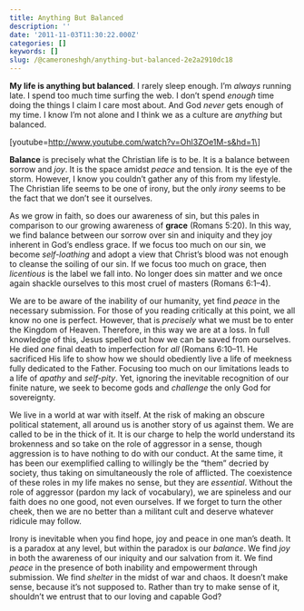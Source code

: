 ```yaml
---
title: Anything But Balanced
description: ''
date: '2011-11-03T11:30:22.000Z'
categories: []
keywords: []
slug: /@cameroneshgh/anything-but-balanced-2e2a2910dc18
---
```


**My life is anything but balanced**. I rarely sleep enough. I’m _always_ running late. I spend too much time surfing the web. I don’t spend _enough_ time doing the things I claim I care most about. And God _never_ gets enough of my time. I know I’m not alone and I think we as a culture are _anything_ but balanced.

\[youtube=http://www.youtube.com/watch?v=Ohl3ZOe1M-s&hd=1\]

**Balance** is precisely what the Christian life is to be. It is a balance between sorrow and _joy_. It is the space amidst _peace_ and tension. It is the eye of the storm. However, I know you couldn’t gather any of this from my lifestyle. The Christian life seems to be one of irony, but the only _irony_ seems to be the fact that we don’t see it ourselves.

As we grow in faith, so does our awareness of sin, but this pales in comparison to our growing awareness of **grace** (Romans 5:20). In this way, we find balance between our sorrow over sin and iniquity and they joy inherent in God’s endless grace. If we focus too much on our sin, we become _self-loathing_ and adopt a view that Christ’s blood was not enough to cleanse the soiling of our sin. If we focus too much on grace, then _licentious_ is the label we fall into. No longer does sin matter and we once again shackle ourselves to this most cruel of masters (Romans 6:1–4).

We are to be aware of the inability of our humanity, yet find _peace_ in the necessary submission. For those of you reading critically at this point, we all know no one is perfect. However, that is _precisely_ what we must be to enter the Kingdom of Heaven. Therefore, in this way we are at a loss. In full knowledge of this, Jesus spelled out how we can be saved from ourselves. He died _one_ final death to imperfection for _all_ (Romans 6:10–11. He sacrificed His life to show how we should obediently live a life of meekness fully dedicated to the Father. Focusing too much on our limitations leads to a life of _apathy_ and _self-pity_. Yet, ignoring the inevitable recognition of our finite nature, we seek to become gods and _challenge_ the only God for sovereignty.

We live in a world at war with itself. At the risk of making an obscure political statement, all around us is another story of us against them. We are called to be in the thick of it. It is our charge to help the world understand its brokenness and so take on the role of aggressor in a sense, though aggression is to have nothing to do with our conduct. At the same time, it has been our exemplified calling to willingly be the “them” decried by society, thus taking on simultaneously the role of afflicted. The coexistence of these roles in my life makes no sense, but they are _essential_. Without the role of aggressor (pardon my lack of vocabulary), we are spineless and our faith does no one good, not even ourselves. If we forget to turn the other cheek, then we are no better than a militant cult and deserve whatever ridicule may follow.

Irony is inevitable when you find hope, joy and peace in one man’s death. It is a paradox at any level, but within the paradox is our _balance_. We find _joy_ in both the awareness of our iniquity and our salvation from it. We find _peace_ in the presence of both inability and empowerment through submission. We find _shelter_ in the midst of war and chaos. It doesn’t make sense, because it’s not supposed to. Rather than try to make sense of it, shouldn’t we entrust that to our loving and capable God?